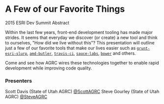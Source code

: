 A Few of our Favorite Things
============================
2015 ESRI Dev Summit Abstract

Within the last few years, front-end development tooling has made major strides. It seems that everyday we discover (or create) a new tool and think to ourselves, "How did we live without this"? This presentation will outline just a few of our favorite tools that make our lives easier such as [`grunt-esri-slurp`](https://github.com/steveoh/grunt-esri-slurp), [`amd-butler`](https://github.com/agrc/AmdButler), [`travis-ci`](https://travis-ci.org/), [`sauce-labs`](https://saucelabs.com/), [`bower`](http://bower.io/) and others.

Come and see how AGRC wires these technologies together to enable rapid development while improving code quality.


### Presenters
Scott Davis (State of Utah AGRC) [@ScottAGRC](https://twitter.com/ScottAGRC)
Steve Gourley (State of Utah AGRC) [@SteveAGRC](https://twitter.com/SteveAGRC)
